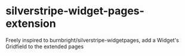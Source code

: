 silverstripe-widget-pages-extension
===================================

Freely inspired to burnbright/silverstripe-widgetpages, add a Widget's Gridfield to the extended pages
